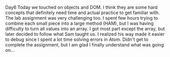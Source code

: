 Day6
Today we touched on objects and DOM. I think they are some hard concepts that definitely need time and actual practice to get familiar with. The lab assignment was very challenging too. I spent few hours trying to combine each small piece into a large method (HAM), but I was having difficulty to turn all values into an array. I got most part except the array, but later decided to follow what Sam taught us. I realized his way made it easier to debug since I spent a lot time solving errors in Atom.
Didn't get to complete the assignment, but I am glad I finally understand what was going on...  
